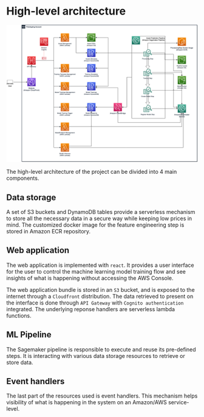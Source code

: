 # High-level architecture

![High-level Architecture](./../img/architecture.png)

The high-level architecture of the project can be divided into 4 main components.

## Data storage

A set of S3 buckets and DynamoDB tables provide a serverless mechanism to store all the necessary data in a secure way while keeping low prices in mind. The customized docker image for the feature engineering step is stored in Amazon ECR repository.

## Web application

The web application is implemented with `react`. It provides a user interface for the user to control the machine learning model training flow and see insights of what is happening without accessing the AWS Console.

The web application bundle is stored in an `S3` bucket, and is exposed to the internet through a `Cloudfront` distribution. The data retrieved to present on the interface is done through `API Gateway` with `Cognito authentication` integrated. The underlying reponse handlers are serverless lambda functions.

## ML Pipeline

The Sagemaker pipeline is responsible to execute and reuse its pre-defined steps. It is interacting with various data storage resources to retrieve or store data.

## Event handlers

The last part of the resources used is event handlers. This mechanism helps visibility of what is happening in the system on an Amazon/AWS service-level.
